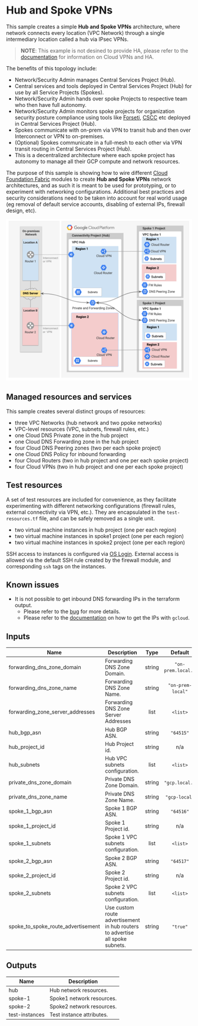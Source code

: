 # Hub and Spoke VPNs

This sample creates a simple **Hub and Spoke VPNs** architecture, where network connects every location (VPC Network) through a single intermediary location called a hub via IPsec VPNs. 

> **NOTE**: This example is not desined to provide HA, please refer to the [documentation](https://cloud.google.com/vpn/docs/concepts/advanced#ha-options) for information on Cloud VPNs and HA.


The benefits of this topology include:

- Network/Security Admin manages Central Services Project (Hub).
- Central services and tools deployed in Central Services Project (Hub) for use by all Service Projects (Spokes).
- Network/Security Admin hands over spoke Projects to respective team who then have full autonomy.
- Network/Security Admin monitors spoke projects for organization security posture compliance using tools like [Forseti](https://forsetisecurity.org/), [CSCC](https://cloud.google.com/security-command-center/) etc deployed in Central Services Project (Hub).
- Spokes communicate with on-prem via VPN to transit hub and then over Interconnect or VPN to on-premises.
- (Optional) Spokes communicate in a full-mesh to each other via VPN transit routing in Central Services Project (Hub).
- This is a decentralized architecture where each spoke project has autonomy to manage all their GCP compute and network resources.

The purpose of this sample is showing how to wire different [Cloud Foundation Fabric](https://github.com/search?q=topic%3Acft-fabric+org%3Aterraform-google-modules&type=Repositories) modules to create **Hub and Spoke VPNs** network architectures, and as such it is meant to be used for prototyping, or to experiment with networking configurations. Additional best practices and security considerations need to be taken into account for real world usage (eg removal of default service accounts, disabling of external IPs, firewall design, etc).


![High-level diagram](diagram.png "High-level diagram")

## Managed resources and services

This sample creates several distinct groups of resources:

- three VPC Networks (hub network and two ppoke networks)
- VPC-level resources (VPC, subnets, firewall rules, etc.)
- one Cloud DNS Private zone in the hub project
- one Cloud DNS Forwarding zone in the hub project
- four Cloud DNS Peering zones (two per each spoke project)
- one Cloud DNS Policy for inbound forwarding
- four Cloud Routers (two in hub project and one per each spoke project)
- four Cloud VPNs (two in hub project and one per each spoke project)

## Test resources

A set of test resources are included for convenience, as they facilitate experimenting with different networking configurations (firewall rules, external connectivity via VPN, etc.). They are encapsulated in the `test-resources.tf` file, and can be safely removed as a single unit.

- two virtual machine instances in hub project (one per each region) 
- two virtual machine instances in spoke1 project (one per each region) 
- two virtual machine instances in spoke2 project (one per each region) 

SSH access to instances is configured via [OS Login](https://cloud.google.com/compute/docs/oslogin/). External access is allowed via the default SSH rule created by the firewall module, and corresponding `ssh` tags on the instances.

## Known issues
 - It is not possible to get inbound DNS forwarding IPs in the terraform output.
   -  Please refer to the [bug](https://github.com/terraform-providers/terraform-provider-google/issues/3753) for more details.
   -  Please refer to the [documentation](https://cloud.google.com/dns/zones/#creating_a_dns_policy_that_enables_inbound_dns_forwarding) on how to get the IPs with `gcloud`.

<!-- BEGINNING OF PRE-COMMIT-TERRAFORM DOCS HOOK -->
## Inputs

| Name | Description | Type | Default | Required |
|------|-------------|:----:|:-----:|:-----:|
| forwarding\_dns\_zone\_domain | Forwarding DNS Zone Domain. | string | `"on-prem.local."` | no |
| forwarding\_dns\_zone\_name | Forwarding DNS Zone Name. | string | `"on-prem-local"` | no |
| forwarding\_zone\_server\_addresses | Forwarding DNS Zone Server Addresses | list | `<list>` | no |
| hub\_bgp\_asn | Hub BGP ASN. | string | `"64515"` | no |
| hub\_project\_id | Hub Project id. | string | n/a | yes |
| hub\_subnets | Hub VPC subnets configuration. | list | `<list>` | no |
| private\_dns\_zone\_domain | Private DNS Zone Domain. | string | `"gcp.local."` | no |
| private\_dns\_zone\_name | Private DNS Zone Name. | string | `"gcp-local"` | no |
| spoke\_1\_bgp\_asn | Spoke 1 BGP ASN. | string | `"64516"` | no |
| spoke\_1\_project\_id | Spoke 1 Project id. | string | n/a | yes |
| spoke\_1\_subnets | Spoke 1 VPC subnets configuration. | list | `<list>` | no |
| spoke\_2\_bgp\_asn | Spoke 2 BGP ASN. | string | `"64517"` | no |
| spoke\_2\_project\_id | Spoke 2 Project id. | string | n/a | yes |
| spoke\_2\_subnets | Spoke 2 VPC subnets configuration. | list | `<list>` | no |
| spoke\_to\_spoke\_route\_advertisement | Use custom route advertisement in hub routers to advertise all spoke subnets. | string | `"true"` | no |

## Outputs

| Name | Description |
|------|-------------|
| hub | Hub network resources. |
| spoke-1 | Spoke1 network resources. |
| spoke-2 | Spoke2 network resources. |
| test-instances | Test instance attributes. |

<!-- END OF PRE-COMMIT-TERRAFORM DOCS HOOK -->